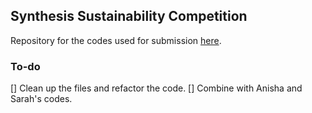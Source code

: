## Synthesis Sustainability Competition

Repository for the codes used for submission [here](https://vinleonardo.com/synthesis-sustainable-competition-2021/).

### To-do

[] Clean up the files and refactor the code.
[] Combine with Anisha and Sarah's codes.
